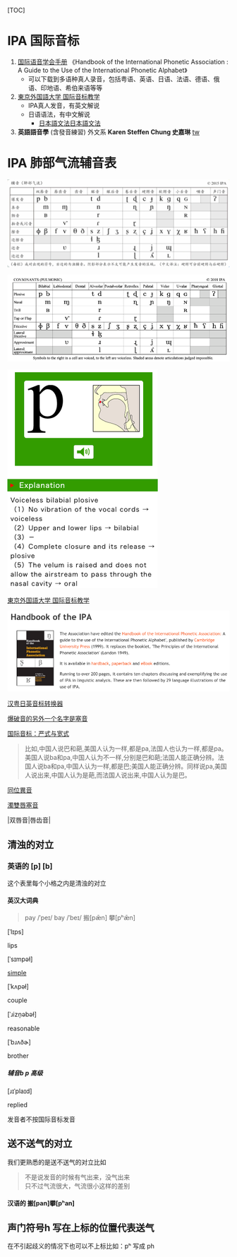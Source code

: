 [TOC]

# IPA 国际音标

1. [国际语音学会手册](https://www.internationalphoneticassociation.org/content/handbook-ipa)
   《Handbook of the International Phonetic Association : A Guide to the Use of the International Phonetic Alphabet》
   - 可以下载到多语种真人录音，包括粤语、英语、日语、法语、德语、俄语、印地语、希伯来语等等
2. [東京外国語大学 国际音标教学](http://www.coelang.tufs.ac.jp/ipa/english/consonant_pulmonic.php)
   - IPA真人发音，有英文解说
   - 日语语法，有中文解说
     - [日本語文法日本語文法](http://www.coelang.tufs.ac.jp/ja/zt/gmod/)
3. **英語語音學** (含發音練習) 外文系  **Karen Steffen Chung 史嘉琳** [tw](https://e10aa8944c668c5e049e3851c3215aaa.cloudflareworkers.com/-----http://ocw.aca.ntu.edu.tw/ntu-ocw/ocw/cou/101S102)  



# IPA 肺部气流辅音表

![image-20200317142015158](【语言学科普】一本万利的国际音标：辅音（上）.assets/image-20200317142015158.png)

![image-20200317151813383](【语言学科普】一本万利的国际音标：辅音（上）.assets/image-20200317151813383.png)



![image-20200324120822708](【语言学科普】一本万利的国际音标：辅音（上）.assets/image-20200324120822708.png)

[東京外国語大学 国际音标教学](http://www.coelang.tufs.ac.jp/ipa/english/consonant_pulmonic.php)



![image-20200324121815045](【语言学科普】一本万利的国际音标：辅音（上）.assets/image-20200324121815045.png)









[汉粤日英音标转换器](https://easypronunciation.com/)

[爆破音的另外一个名字是塞音](https://www.bilibili.com/video/av76761930?from=search&seid=9146713917627386415)  

[国际音标：严式与宽式](http://abkai.net/blog/国际音标：严式与宽式/)

> 比如,中国人说巴和葩,美国人认为一样,都是pa,法国人也认为一样,都是pa。美国人说ba和pa,中国人认为不一样,分别是巴和葩;法国人能正确分辨。法国人说ba和pa,中国人认为一样,都是巴;美国人能正确分辨。同样说pa,美国人说出来,中国人认为是葩,而法国人说出来,中国人认为是巴。

[同位異音](https://zh.wikipedia.org/wiki/同位異音)



[濁雙唇塞音](https://zh.wikipedia.org/wiki/濁雙唇塞音)



|双唇音|唇齿音|

## 清浊的对立

### 英语的 [p] [b]

这个表里每个小格之内是清浊的对立

#### 英汉大词典
> pay  /ˈpeɪ/
> bay  /ˈbeɪ/
> 搬[pǣn]
> 攀[pʰǣn]





[ˈlɪps]

lips

[ˈsɪmpəɫ]

[simple](https://easypronunciation.com/zh/american-english-listening-skills-online-quiz-start)

[ˈkʌpəɫ]

couple

[ˈɹizn̩əbəɫ]

reasonable



[ˈbɹʌðɚ]

brother



##### 辅音b p 高级

[ɹɪˈplaɪd]

replied

发音者不按国际音标发音



## 送不送气的对立

我们更熟悉的是送不送气的对立比如

> 不是说发音的时候有气出来，没气出来  
> 只不过气流很大，气流很小这样的差别    

#### 汉语的 搬[pan]攀[pʰan]

## 声门符号h 写在上标的位置代表送气

在不引起歧义的情况下也可以不上标比如：pʰ 写成 ph 

### 





